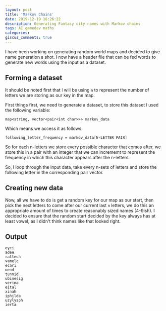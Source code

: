 ```yaml
---
layout: post
title: 'Markov Chains'
date: 2019-12-19 18:26:22
description: Generating Fantasy city names with Markov chains
tags: AI gamedev maths
categories:
giscus_comments: true
---
```


I have been working on generating random world maps and decided to give name generation a shot. I now have a header file that can be fed words to generate new words using the input as a dataset.

## Forming a dataset
It should be noted first that I will be using `n` to represent the number of letters we are storing as our key in the map.

First things first, we need to generate a dataset, to store this dataset I used the following variable:

`map<string, vector<pair<int char>>> markov_data`

Which means we access it as follows:

`following_letter_frequency = markov_data[N-LETTER PAIR]`

So for each n-letters we store every possible character that comes after, we store this in a pair with an integer that we can incrememt to represent the frequency in which this character appears after the n-letters.

So, I loop through the input data, take every n-sets of letters and store the following letter in the corresponding pair vector.

## Creating new data
Now, all we have to do is get a random key for our map as our start, then pick the next letters to come after our current last `n` letters, we do this an appropriate amount of times to create reasonably sized names (4-9ish). I decided to ensure that the random start decided by the key always has at least vowel, as I didn't think names like that looked right.

## Output
```
eyci
adee
rallech
vamelc
ecari
uend
tunnid
ubinesig
verina
eital
xinah
iphilda
uzylysph
ierta
``` 
